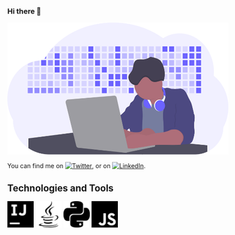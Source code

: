 ### Hi there 👋

<img src = "undraw_developer_activity_bv83.svg" height = "300px" width = "100%"/>

You can find me on [![Twitter][1.2]][1], or on [![LinkedIn][2.2]][2].

## Technologies and Tools
<img src = "intellijidea.svg" width = "60px" height = "60px"/> <img src = "java.svg" width = "60px" height = "60px"/>
<img src = "python.svg" width = "60px" height = "60px"/> <img src = "javascript.svg" width = "60px" height = "60px"/>

<!-- Icons -->

[1.2]: http://i.imgur.com/wWzX9uB.png (twitter icon without padding)
[2.2]: https://raw.githubusercontent.com/MartinHeinz/MartinHeinz/master/linkedin-3-16.png (LinkedIn icon without padding)

<!-- Links to your social media accounts -->

[1]: https://twitter.com/AyushCh11046805
[2]: https://www.linkedin.com/in/ayush-choudhary-5a0b1b193/
<!--
- 🔭 I’m currently working on ...
- 🌱 I’m currently learning ...
- 👯 I’m looking to collaborate on ...
- 🤔 I’m looking for help with ...
- 💬 Ask me about ...
- 📫 How to reach me: ...
- 😄 Pronouns: ...
- ⚡ Fun fact: ...
-->
